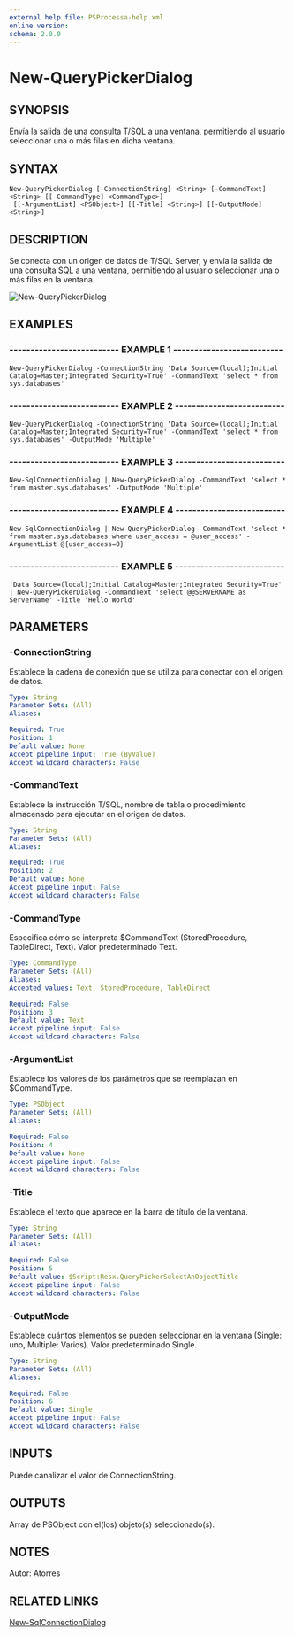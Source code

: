 ```yaml
---
external help file: PSProcessa-help.xml
online version: 
schema: 2.0.0
---
```


# New-QueryPickerDialog

## SYNOPSIS
Envía la salida de una consulta T/SQL a una ventana, permitiendo al usuario seleccionar una o más filas en dicha ventana.

## SYNTAX

```
New-QueryPickerDialog [-ConnectionString] <String> [-CommandText] <String> [[-CommandType] <CommandType>]
 [[-ArgumentList] <PSObject>] [[-Title] <String>] [[-OutputMode] <String>]
```

## DESCRIPTION
Se conecta con un origen de datos de T/SQL Server, y envía la salida de una consulta SQL a una ventana, permitiendo al usuario seleccionar una o más filas en la ventana.

![New-QueryPickerDialog](New-QueryPickerDialog.png)

## EXAMPLES

### -------------------------- EXAMPLE 1 --------------------------
```
New-QueryPickerDialog -ConnectionString 'Data Source=(local);Initial Catalog=Master;Integrated Security=True' -CommandText 'select * from sys.databases'
```

### -------------------------- EXAMPLE 2 --------------------------
```
New-QueryPickerDialog -ConnectionString 'Data Source=(local);Initial Catalog=Master;Integrated Security=True' -CommandText 'select * from sys.databases' -OutputMode 'Multiple'
```

### -------------------------- EXAMPLE 3 --------------------------
```
New-SqlConnectionDialog | New-QueryPickerDialog -CommandText 'select * from master.sys.databases' -OutputMode 'Multiple'
```

### -------------------------- EXAMPLE 4 --------------------------
```
New-SqlConnectionDialog | New-QueryPickerDialog -CommandText 'select * from master.sys.databases where user_access = @user_access' -ArgumentList @{user_access=0}
```

### -------------------------- EXAMPLE 5 --------------------------
```
'Data Source=(local);Initial Catalog=Master;Integrated Security=True' | New-QueryPickerDialog -CommandText 'select @@SERVERNAME as ServerName' -Title 'Hello World'
```

## PARAMETERS

### -ConnectionString
Establece la cadena de conexión que se utiliza para conectar con el origen de datos.

```yaml
Type: String
Parameter Sets: (All)
Aliases: 

Required: True
Position: 1
Default value: None
Accept pipeline input: True (ByValue)
Accept wildcard characters: False
```

### -CommandText
Establece la instrucción T/SQL, nombre de tabla o procedimiento almacenado para ejecutar en el origen de datos.

```yaml
Type: String
Parameter Sets: (All)
Aliases: 

Required: True
Position: 2
Default value: None
Accept pipeline input: False
Accept wildcard characters: False
```

### -CommandType
Especifica cómo se interpreta $CommandText (StoredProcedure, TableDirect, Text).
Valor predeterminado Text.

```yaml
Type: CommandType
Parameter Sets: (All)
Aliases: 
Accepted values: Text, StoredProcedure, TableDirect

Required: False
Position: 3
Default value: Text
Accept pipeline input: False
Accept wildcard characters: False
```

### -ArgumentList
Establece los valores de los parámetros que se reemplazan en $CommandType.

```yaml
Type: PSObject
Parameter Sets: (All)
Aliases: 

Required: False
Position: 4
Default value: None
Accept pipeline input: False
Accept wildcard characters: False
```

### -Title
Establece el texto que aparece en la barra de título de la ventana.

```yaml
Type: String
Parameter Sets: (All)
Aliases: 

Required: False
Position: 5
Default value: $Script:Resx.QueryPickerSelectAnObjectTitle
Accept pipeline input: False
Accept wildcard characters: False
```

### -OutputMode
Establece cuántos elementos se pueden seleccionar en la ventana  (Single: uno, Multiple: Varios).
Valor predeterminado Single.

```yaml
Type: String
Parameter Sets: (All)
Aliases: 

Required: False
Position: 6
Default value: Single
Accept pipeline input: False
Accept wildcard characters: False
```

## INPUTS

Puede canalizar el valor de ConnectionString.

## OUTPUTS

Array de PSObject con el(los) objeto(s) seleccionado(s).

## NOTES
Autor: Atorres

## RELATED LINKS

[New-SqlConnectionDialog](New-SqlConnectionDialog.md)

